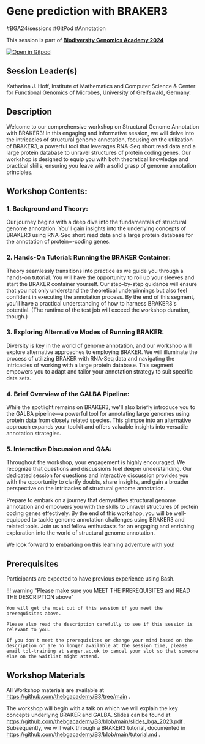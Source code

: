 # Gene prediction with BRAKER3

#BGA24/sessions #GitPod #Annotation

This session is part of [**Biodiversity Genomics Academy 2024**](https://thebgacademy.org)

[![Open in Gitpod](https://gitpod.io/button/open-in-gitpod.svg)](https://gitpod.io/#https://github.com/thebgacademy/B3) 

## Session Leader(s)

Katharina J. Hoff, Institute of Mathematics and Computer Science & Center for Functional Genomics of Microbes, University of Greifswald, Germany.

## Description

Welcome to our comprehensive workshop on Structural Genome Annotation with BRAKER3! In this engaging and informative session, we will delve into the intricacies of structural genome annotation, focusing on the utilization of BRAKER3, a powerful tool that leverages RNA-Seq short read data and a large protein database to unravel structures of protein coding genes. Our workshop is designed to equip you with both theoretical knowledge and practical skills, ensuring you leave with a solid grasp of genome annotation principles.

## Workshop Contents:

### 1. Background and Theory:

Our journey begins with a deep dive into the fundamentals of structural genome annotation. You'll gain insights into the underlying concepts of BRAKER3 using RNA-Seq short read data and a large protein database for the annotation of protein=-coding genes.

### 2. Hands-On Tutorial: Running the BRAKER Container:

Theory seamlessly transitions into practice as we guide you through a hands-on tutorial. You will have the opportunity to roll up your sleeves and start the BRAKER container yourself. Our step-by-step guidance will ensure that you not only understand the theoretical underpinnings but also feel confident in executing the annotation process. By the end of this segment, you'll have a practical understanding of how to harness BRAKER3's potential. (The runtime of the test job will exceed the workshop duration, though.)

### 3. Exploring Alternative Modes of Running BRAKER:

Diversity is key in the world of genome annotation, and our workshop will explore alternative approaches to employing BRAKER. We will illuminate the process of utilizing BRAKER with RNA-Seq data and navigating the intricacies of working with a large protein database. This segment empowers you to adapt and tailor your annotation strategy to suit specific data sets.

### 4. Brief Overview of the GALBA Pipeline:

While the spotlight remains on BRAKER3, we'll also briefly introduce you to the GALBA pipeline—a powerful tool for annotating large genomes using protein data from closely related species. This glimpse into an alternative approach expands your toolkit and offers valuable insights into versatile annotation strategies.

### 5. Interactive Discussion and Q&A:

Throughout the workshop, your engagement is highly encouraged. We recognize that questions and discussions fuel deeper understanding. Our dedicated session for questions and interactive discussion provides you with the opportunity to clarify doubts, share insights, and gain a broader perspective on the intricacies of structural genome annotation.

Prepare to embark on a journey that demystifies structural genome annotation and empowers you with the skills to unravel structures of protein coding genes effectively. By the end of this workshop, you will be well-equipped to tackle genome annotation challenges using BRAKER3 and related tools. Join us and fellow enthusiasts for an engaging and enriching exploration into the world of structural genome annotation.

We look forward to embarking on this learning adventure with you!

## Prerequisites

Participants are expected to have previous experience using Bash. 

!!! warning "Please make sure you MEET THE PREREQUISITES and READ THE DESCRIPTION above"

    You will get the most out of this session if you meet the prerequisites above.

    Please also read the description carefully to see if this session is relevant to you.
    
    If you don't meet the prerequisites or change your mind based on the description or are no longer available at the session time, please email tol-training at sanger.ac.uk to cancel your slot so that someone else on the waitlist might attend.

## Workshop Materials

All Workshop materials are available at https://github.com/thebgacademy/B3/tree/main .

The workshop will begin with a talk on which we will explain the key concepts underlying BRAKER and GALBA. Slides can be found at https://github.com/thebgacademy/B3/blob/main/slides_bga_2023.pdf . Subsequently, we will walk through a BRAKER3 tutorial, documented in https://github.com/thebgacademy/B3/blob/main/tutorial.md .
